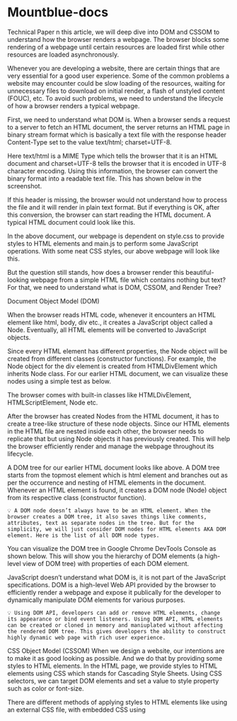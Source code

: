 # Mountblue-docs
Technical Paper
n this article, we will deep dive into DOM and CSSOM to understand how the browser renders a webpage. The browser blocks some rendering of a webpage until certain resources are loaded first while other resources are loaded asynchronously.

Whenever you are developing a website, there are certain things that are very essential for a good user experience. Some of the common problems a website may encounter could be slow loading of the resources, waiting for unnecessary files to download on initial render, a flash of unstyled content (FOUC), etc. To avoid such problems, we need to understand the lifecycle of how a browser renders a typical webpage.

First, we need to understand what DOM is. When a browser sends a request to a server to fetch an HTML document, the server returns an HTML page in binary stream format which is basically a text file with the response header Content-Type set to the value text/html; charset=UTF-8.

Here text/html is a MIME Type which tells the browser that it is an HTML document and charset=UTF-8 tells the browser that it is encoded in UTF-8 character encoding. Using this information, the browser can convert the binary format into a readable text file. This has shown below in the screenshot.

If this header is missing, the browser would not understand how to process the file and it will render in plain text format. But if everything is OK, after this conversion, the browser can start reading the HTML document. A typical HTML document could look like this.

In the above document, our webpage is dependent on style.css to provide styles to HTML elements and main.js to perform some JavaScript operations. With some neat CSS styles, our above webpage will look like this.

But the question still stands, how does a browser render this beautiful-looking webpage from a simple HTML file which contains nothing but text? For that, we need to understand what is DOM, CSSOM, and Render Tree?

Document Object Model (DOM)

When the browser reads HTML code, whenever it encounters an HTML element like html, body, div etc., it creates a JavaScript object called a Node. Eventually, all HTML elements will be converted to JavaScript objects.

Since every HTML element has different properties, the Node object will be created from different classes (constructor functions). For example, the Node object for the div element is created from HTMLDivElement which inherits Node class. For our earlier HTML document, we can visualize these nodes using a simple test as below.

The browser comes with built-in classes like HTMLDivElement, HTMLScriptElement, Node etc.

After the browser has created Nodes from the HTML document, it has to create a tree-like structure of these node objects. Since our HTML elements in the HTML file are nested inside each other, the browser needs to replicate that but using Node objects it has previously created. This will help the browser efficiently render and manage the webpage throughout its lifecycle.

A DOM tree for our earlier HTML document looks like above. A DOM tree starts from the topmost element which is html element and branches out as per the occurrence and nesting of HTML elements in the document. Whenever an HTML element is found, it creates a DOM node (Node) object from its respective class (constructor function).

    💡 A DOM node doesn’t always have to be an HTML element. When the browser creates a DOM tree, it also saves things like comments, attributes, text as separate nodes in the tree. But for the simplicity, we will just consider DOM nodes for HTML elements AKA DOM element. Here is the list of all DOM node types.

You can visualize the DOM tree in Google Chrome DevTools Console as shown below. This will show you the hierarchy of DOM elements (a high-level view of DOM tree) with properties of each DOM element.

JavaScript doesn’t understand what DOM is, it is not part of the JavaScript specifications. DOM is a high-level Web API provided by the browser to efficiently render a webpage and expose it publically for the developer to dynamically manipulate DOM elements for various purposes.

    💡 Using DOM API, developers can add or remove HTML elements, change its appearance or bind event listeners. Using DOM API, HTML elements can be created or cloned in memory and maniuplated without affecting the rendered DOM tree. This gives developers the ability to construct highly dynamic web page with rich user experience.

CSS Object Model (CSSOM)
When we design a website, our intentions are to make it as good looking as possible. And we do that by providing some styles to HTML elements. In the HTML page, we provide styles to HTML elements using CSS which stands for Cascading Style Sheets. Using CSS selectors, we can target DOM elements and set a value to style property such as color or font-size.

There are different methods of applying styles to HTML elements like using an external CSS file, with embedded CSS using <style> tag, with an inline method using the style attribute on HTML elements or using JavaScript. But in the end, the browser has to do the heavy lifting of applying CSS styles to the DOM elements.

Let’s say, for our earlier example, we are going to use the below CSS styles (this is not the CSS used for the card shown in the screenshot). For the sake of simplicity, we are not going to be bothered about how we are importing the CSS styles in the HTML page.

After constructing the DOM, the browser reads CSS from all the sources (external, embedded, inline, user-agent, etc.) and construct a CSSOM. CSSOM stands for CSS Object Model which is a Tree Like structure just like DOM.

Each node in this tree contains CSS style information that will be applied to DOM elements that it target (specified by the selector). CSSOM, however, does not contain DOM elements which can’t be printed on the screen like <meta>, <script>, <title> etc.

As we know, most of the browser comes with its own stylesheet which is called as user agent stylesheet, the browser first computes final CSS properties for DOM element by overriding user agent styles with CSS provided by the developer properties (using specificity rules) and then construct a node.

Even if a CSS property (such as display) for a particular HTML element isn’t defined by either the developer or the browser, its value is set to the default value of that property as specified by the W3C CSS standard. While selecting the default value of a CSS property, some rules of inheritance are used if a property qualifies for the inheritance as mentioned in the W3C documentation.

For example, color and font-size among others inherits the value of the parent if these properties are missing for an HTML element. So you can imagine having these properties on an HTML element and all its children inheriting it. This is called cascading of styles and that’s why CSS is an acronym of Cascading Style Sheets. This is the very reason why the browser constructs a CSSOM, a tree-like structure to compute styles based on CSS cascading rules.

    💡 You can see the computed style of an HTML element by using Chrome DevTools console in Elements panel. Select any HTML element from the left panel and click on the computed tab on the right panel.

We can visualize the CSSOM tree for our earlier example using the below diagram. For the sake of simplicity, we are going to ignore the user-agent styles and focus on CSS styles mentioned earlier.

As you can see from the above diagram, our CSSOM tree does not contain elements which do not get printed on the screen like <link>, <title>, <script> etc. CSS property values in the red colors are cascaded down from the top while property values in the gray are overriding the inherited values.
Render Tree

Render-Tree is also a tree-like structure constructed by combining DOM and CSSOM trees together. The browser has to calculate the layout of each visible element and paint them on the screen, for that browser uses this Render-Tree. Hence, unless Render-Tree isn’t constructed, nothing is going to get printed on the screen which is why we need both DOM and CSSOM trees.

As Render-Tree is a low-level representation of what will eventually get printed on the screen, it won’t contain nodes that do not hold any area in the pixel matrix. For example, display:none; elements have dimensions of 0px X 0px, hence they won’t be present in Render-Tree.

As you can see from the above diagram, Render-Tree combines DOM and CSSOM to generate a tree-like structure containing only the elements which will be printed on the screen.

Since in CSSOM, p element situated inside div has display:none; style set on it, it and its children won’t be present in Render-Tree, since it occupies no space on the screen. However, if you have elements with visibility:hidden or opacity:0, they will occupy space on the screen hence they will be present in the Render-Tree.

Unlike DOM API which gives access to the DOM elements in the DOM tree constructed by the browser, CSSOM is kept hidden from the user. But since the browser combines DOM and CSSOM to form the Render Tree, the browser exposes the CSSOM node of a DOM element by providing high-level API on the DOM element itself. This enables the developer to access or change the CSS properties of a CSSOM node.

    💡 Since manipulating styles of an element using JavaScript is beyond the scope of this article, so here is the link to awesome CSS Tricks Article that covers the broad spectrum of CSSOM API. We also have new CSS Typed Object API in JavaScript which is more accurate way to maniulate styles of an element.

Rendering Sequence

Now that we have a good understanding of what DOM, CSSOM, and Render-Tree are, let’s understand how a browse renders a typical webpage using them. Having a minimal understanding of this process is crucial for any web developers as it will help us design our website for maximum user experience (UX) and performance.

When a web page is loaded, the browser first reads the HTML text and constructs DOM Tree from it. Then it processes the CSS whether that is inline, embedded, or external CSS and constructs the CSSOM Tree from it.

After these trees are constructed, then it constructs the Render-Tree from it. Once the Render-Tree is constructed, then the browser starts the printing individual elements on the screen.
Layout operation

The first browser creates the layout of each individual Render-Tree node. The layout consists of the size of each node in pixels and where (position) it will be printed on the screen. This process is called layout since the browser is calculating the layout information of each node.

This process is also called reflow or browser reflow and it can also occur when you scroll, resize the window or manipulate DOM elements. Here is a list of events that can trigger the layout/reflow of the elements.

    💡 We should avoid the webpage going through multiple layout operations for minuscule reasons since it is a costly operation. Here is an article by Paul Lewis where he talks about how we can avoid complex and costly layout operations as well as layout thrashing.

Paint operation

Until now we have a list of geometries that need to be printed on the screen. Since elements (or a sub-tree) in the Render-Tree can overlap each other and they can have CSS properties that make them frequently change the look, position, or geometry (such as animations), the browser creates a layer for it.

Creating layers helps the browser efficiently perform painting operations throughout the lifecycle of a web page such as while scrolling or resizing the browser window. Having layers also help the browser correctly draw elements in the stacking order (along the z-axis) as they were intended by the developer.

Now that we have layers, we can combine them and draw them on the screen. But the browser does not draw all the layers in a single go. Each layer is drawn separately first.

Inside each layer, the browser fills the individual pixels for whatever visible property the element has such as border, background color, shadow, text, etc. This process is also called as rasterization. To increase performance, the browser may use different threads to perform rasterization.

The analogy of layers in Photoshop can be applied to how the browser renders a web page as well. You can visualize different layers on a web page from Chrome DevTools. Open DevTools and from more tools options, select Layers. You can also visualize layer borders from the Rendering panel.

    💡 Rasterization is normally done in CPU which makes it slow and expensive, but we now have new techniques to do it in GPU for performance enhancement. This intel article covers painting topic in details, it’s a must read. To understand concept of layers in great details, this is a must read article.

Compositing operation

Until now, we haven’t drawn a single pixel on the screen. What we have are different layers (bitmap images) that should be drawn on the screen in a specific order. In compositing operations, these layers are sent to GPU to finally draw it on the screen.

Sending entire layers to draw is clearly inefficient because this has to happen every time there is a reflow (layout) or repaint. Hence, a layer is broken down into different tiles which then will be drawn on the screen. You can also visualize these tiles in Chrome’s DevTool Rendering panel.

From the above information, we can construct a sequence of events the browser goes through from a web page to render things on the screen from as simple as HTML and CSS text content.

This sequence of events is also called the critical rendering path.

    💡 Mariko Kosaka has written a beautiful article on this process with cool illustrations and broader explanations of each concept. Highly recommended.

Browser engines

The job of creating DOM Tree, CSSOM Tree, and handle rendering logic is done using a piece of software called a Browser Engine (also known as Rendering Engine or Layout Engine) which resides inside the browser. This browser engine contains all the necessary elements and logic to render a web page from HTML code to actual pixels on the screen.

If you heard people talking about WebKit, they were talking about a browser engine. WebKit is used by Apple’s Safari browser and was the default rendering engine for the Google Chrome browser. As of now, the Chromium project uses Blink as the default rendering engine. Here is a list of different browser engine used by some of the top web browsers.
Rendering Process in browsers

We all know that JavaScript language is standardized through the ECMAScript standard, in fact since JavaScript is a registered trademark, we just call it ECMAScript now. Therefore, every JavaScript engine provider such as V8, Chakra, Spider Monkey, etc. has to obey the rules of this standard.

Having a standard gives us consistent JavaScript experience among all JavaScript runtimes such as browsers, Node, Deno, etc. This is great for the consistent and flawless development of JavaScript (and web) applications for multiple platforms.

However, that’s not the case with how a browser renders things. HTML, CSS, or JavaScript, these languages are standardized by some entity or some organization. However, how a browser manages them together to render things on the screen is not standardized. The browser engine of Google Chrome might do things differently than the browser engine of Safari.

Therefore, it’s hard to predict the rendering sequence in a particular browser and the mechanism behind it. However, the HTML5 specification has made some effort to standardize how rendering should work in theory but how browsers adhere to this standard is totally up to them.

Despite these inconsistencies, there are some common principles that are usually the same among all browsers. Let’s understand the common approach a browser takes to render things on the screen and the lifecycle events of this process. To understand this process, I have prepared a small project to test different rendering scenarios (link below).

Parsing and External Resources

Parsing is the process of reading HTML content and constructing a DOM tree from it. Hence the process is also called DOM parsing and the program that does that is called the DOM parser.

Most browsers provide the DOMParser Web API to construct a DOM tree from the HTML code. An instance of DOMParser class represents a DOM parser and using the parseFromString prototype method, we can parse raw HTML text (code) into a DOM tree (as shown below).

When the browser request for a webpage and server responds with some HTML text (with Content-Type header set to text/html), a browser may start parsing the HTML as soon as a few characters or lines of the entire document are available. Hence the browser can build the DOM tree incrementally, one node at a time. The browser parses HTML from top to bottom and not anywhere in the middle since the HTML represents a nested tree-like structure.

In the above example, we have accessed the incremental.html file from our Node server and set the network speed to only 10kbps (from the Network panel). Since it will take a long time for the browser to load (download) this file (as it contains 1000 h1 elements), the browser constructs a DOM tree from the first few bytes and prints them on the screen (as it downloads the remaining content of the HTML file in the background).

If you have a look at the Performance chart of the above request, you will be able to see some events in the Timing row. These events are commonly known as performance metrics. When these events are placed as close as possible to each other and happen as early as possible, better the user experience.

    💡 Use the ⟳ icon in the Performance tab to capture a performance profile.

The FP is an acronym of First Paint, which means the time at which the browser has started printing things on the screen (could be as simple as the first pixel of the background color of the body).

The FCP is an acronym of First Contentful Paint which means the time at which the browser has rendered the first pixel of the content such as text or image. The LCP is an acronym of the Largest Contentful Paint which means the time at which the browser has rendered large pieces of text or image.

    💡 You might have heard about FMP (first meaningful paint) which is also a metric similar to LCP but it has been dropped from Chrome in favor of LCP.

The L stands for the onload event which is emitted by the browser on the window object. Similarly, the DCL stands for the DOMContentLoaded event which is emitted on the document object but it bubbles up to window, hence you can listen to it on the window as well. These events are a little complex to understand, so we will discuss them in a bit.

Whenever the browser encounters an external resource such as a script file (JavaScript) via <script src="url"></script> element, a stylesheet file (CSS) via <link rel="stylesheet" href="url"/> tag, an image file via <img src="url" /> element or any other external resource, the browser will start the download of that file in the background (away from the main thread of the JavaScript execution).

The most important thing to remember is the DOM parsing normally happens on the main thread. So if the main JavaScript execution thread is busy, DOM parsing will not progress until the thread is free. Why that’s so important you may ask? Because script elements are parser-blocking. Every external file requests such as image, stylesheet, pdf, video, etc. do not block DOM construction (parsing) except script (.js) file requests.
Parser-Blocking Scripts

A parser-blocking script is a script (JavaScript) file/code that stops the parsing of the HTML. When the browser encounters a script element, if it an embedded script, then it will execute that script first and then continue parsing the HTML to construct the DOM tree. So all embedded scripts are parser-blocking, end of the discussion.

If the script element is an external script file, the browser will start the download of the external script file off the main thread but it will halt the execution of the main thread until that file is downloaded. That means no more DOM parsing until the script file is downloaded.

Once the script file is downloaded, the browser will first execute the downloaded script file on the main thread (obviously) and then continue with the DOM parsing. If the browser again finds another script element in HTML, it will perform the same operation. So why browser has to halt the DOM parsing until JavaScript is downloaded and executed?

The browser exposes DOM API to the JavaScript runtime, which means we can access and manipulate DOM elements from the JavaScript. This is how dynamic web frameworks such as React and Angular works. But if the browser wishes to run DOM parsing and script execution parallelly, then there could be race conditions between the DOM parser thread and the main thread which is why DOM parsing must happen on the main thread.

However, halting DOM parsing while the script file is being downloaded in the background is totally unnecessary in most cases. Hence HTML5 gives us the async attribute for the script tag. When DOM parser encounters an external script element with async attribute, it will not halt the parsing process while the script file is being downloaded in the background. But once the file is downloaded, the parsing will halt and the script (code) will be executed.

We also have a magical defer attribute for the script element which works similar to the async attribute but unlike the async attribute, the script doesn’t execute even when the file is fully downloaded. All defer scripts are executed once the parser has parsed all HTML which means the DOM tree is fully constructed. Unlike async scripts, all defer scripts are executed in the order they appear in the HTML document (or DOM tree).

All normal scripts (embedded or external) are parser-blocking as they halt the construction of DOM. All async scripts (AKA asynchronous scripts) do not block parser until they are downloaded. As soon as an async script is downloaded, it becomes parser-blocking. However, all defer scripts (AKA deferred scripts) are non-parser-blocking script as they do not block the parser and execute after the DOM tree is fully constructed.

In the above example, the parser-blocking.html file contains a parser-blocking script after 30 elements which is why the browser displays 30 elements at first, stops the DOM parsing, and starts loading the script file. The second script file doesn't block the parsing as it has the defer attribute, so it will execute once the DOM tree is fully constructed.

If we take a look at the Performance panel, the FP and FCP happens as soon as possible (hidden behind the Timings label) since the browser starts to build a DOM tree as soon as some HTML content is available, hence it can render some pixels on the screen.

The LCP happens after 5 seconds because the parser-blocking script has blocked the DOM parsing for 5 seconds (its download time) and only 30 text elements were rendered on the screen when the DOM parser was blocked which is not sufficient to be called as the largest contentful paint (according to Google Chrome standards). But once the script was downloaded and executed, DOM parsing resumed and large content was rendered on the screen which led to the firing of LCP event.

    💡 Parser-blocking is also referred to as render-blocking as rendering won’t happen unless the DOM tree is constructed, but these two are quite different things as we will see in a bit.

Some browsers may incorporate a speculative parsing strategy where the HTML parsing (but not the DOM tree construction) is offloaded to a separate thread so that browser can read elements such as link(CSS), script, img, etc. and download these resources eagerly.

This is quite helpful if you have three script elements one after the other, but the browser won’t be able to start the download of the second script until the first script is downloaded as the DOM parser couldn’t read the second script element. We can fix this easily by using async tag but asynchronous scripts are not guaranteed to execute in order.

The reason it is called speculative parsing because the browser is making a speculation that a particular resource is expected to load in the future, so better load it now in the background. However, if some JavaScript manipulates DOM and removes/hides the element with an external resource, then speculation fails and these files were loaded for nothing. Tough.

    💡 Every browser has a mind of its own, so when or if speculative parsing will happen is not guaranteed. However, you can ask the browser to load some resources ahead of time using the <link rel="preload"> element.

Render-Blocking CSS

As we learned, any external resource request except a parser-blocking script file doesn’t block the DOM parsing process. Hence CSS (including embedded) doesn’t block the DOM parser…(wait for it)…directly. Yes, CSS can block DOM parsing but for that, we need to understand the rendering processes.

The browser engines inside your browser construct the DOM tree from HTML content received as a text document from the server. Similarly, it constructs the CSSOM tree from the stylesheet content such as from an external CSS file or embedded (as well as inline) CSS in the HTML.

Both DOM and CSSOM tree constructions happen on the main thread and these trees are getting constructed concurrently. Together they form the Render Tree that is used to print things on the screen which is also getting built incrementally as the DOM tree is getting constructed.

As we have learned that DOM tree generation is incremental which means as the browser reads HTML, it will add DOM elements to the DOM tree. But that’s not the case with the CSSOM tree. Unlike the DOM tree, CSSOM tree construction is not incremental and must happen in a specific manner.

When browser find <style> block, it will parse all the embedded CSS and update the CSSOM tree with new CSS (style) rules. After that, it will continue parsing the HTML in the normal manner. The same goes for inline styling.

However, things change drastically when the browser encounters an external stylesheet file. Unlike an external script file, an external stylesheet file is not parser-blocking resources, hence the browser can download it in the background silently and the DOM parsing will continue.

But unlike the HTML file (for the DOM construction), the browser won’t process the stylesheet file content one byte at a time. This is because browsers can’t build the CSSOM tree incrementally as it reads the CSS content. The reason for that is, a CSS rule at the end of the file might override a CSS rule written at the top of the file.

Hence if the browser starts constructing CSSOM incrementally as it parses the stylesheet content, it will lead to multiple renders of the Render Tree as the same CSSOM nodes are getting updated because of the style overrides rules that appear later in the stylesheet file. It would be an unpleasant user experience to see elements changing styles on the screen as CSS is getting parsed. Since CSS styles are cascading, one rule change can affect many elements.

Hence browsers do not process external CSS files incrementally and the CSSOM tree update happens at once after all the CSS rules in the stylesheet are processed. Once the CSSOM tree update is completed, then the Render Tree is updated which then is rendered on the screen.

CSS is a render-blocking resource. Once the browser makes a request to fetch an external stylesheet, the Render Tree construction is halted. Therefore the Critical Rendering Path (CRP) is also stuck and nothing is getting rendered on the screen as demonstrated below. However, the DOM tree construction is still undergoing while the stylesheet is being downloaded in the background.

A browser could have used an older state of the CSSOM tree to generate Render Tree as HTML is getting parsed to render things on the screen incrementally. But this has a huge downside. In this case, once the stylesheet is downloaded and parsed, and CSSOM is updated, Render Tree will be updated and rendered on the screen. Now the Render Tree nodes generated with older CSSOM will be repainted with new styles and it could also lead to Flash of Unstyled Content (FOUC) which is is very bad for UX.

Hence browsers will wait until the stylesheet is loaded and parsed. Once the stylesheet is parsed and CSSOM is updated, the Render Tree is updated, and CRP is unblocked which leads to the paint of Render Tree on the screen. Due to this reason, it is recommended to load all external stylesheets as early as possible, possibly in the head section.

Let’s imagine a scenario where the browser has started parsing HTML and it encounters an external stylesheet file. It will start the download of the file in the background, block the CRP, and continue with the DOM parsing. But then it encounters a script tag. So it will start the download of the external script file and block the DOM parsing. Now the browser is sitting idle waiting for the stylesheet and script file to download completely.

But this time, the external script file has been downloaded completely while the stylesheet is still being downloaded in the background. Should the browser execute the script file? Is there any harm doing that?

As we know, CSSOM provides a high-level JavaScript API to interact with the styles of the DOM elements. For example, you can read or update the background color of a DOM element using elem.style.backgroundColor property. The style object associated the elem element exposes the CSSOM API and there are many other APIs to do the same (read this css-tricks article).

As a stylesheet is being downloaded background, JavaScript can still execute as the main thread is not being blocked by the loading stylesheet. If our JavaScript program accesses CSS properties of a DOM element (through CSSOM API), we will get a proper value (as per the current state of CSSOM).

But once the stylesheet is downloaded and parsed, which leads to CSSOM update, our JavaScript now has a bad CSS value of the element since the new CSSOM update could have changed the CSS properties of that DOM element. Due to this reason, it’s not safe to execute JavaScript while the stylesheet is being downloaded.

As per the HTML5 specification, the browser may download a script file but it will not execute it unless all previous stylesheets are parsed. When a stylesheet blocks the execution of a script, it is called a script-blocking stylesheet or a script-blocking CSS.

In the above example, the script-blocking.html contains a link tag (for an external stylesheet) followed by a script tag (for an external JavaScript). Here the script gets downloaded really fast without any delay but the stylesheet takes 6 seconds to download. Hence, even though the script is downloaded completely as we can see from the Network panel, it wasn’t executed by the browser immediately. Only after the stylesheet is loaded, we see the Hello World messaged logged by the script.

    💡 Like async or defer attribute makes script element non-parser-blocking, an external stylesheet can also be marked as non-render-blocking using the media attribute. Using the media attribute value, the browser can make a smart decision when to load the stylesheet.

Document’s DOMContentLoaded Event

The DOMContentLoaded (DCL) event marks a point in time when the browser has constructed a complete DOM tree from all the available HTML. But there are a lot of factors involved that can change when the DCL event is fired.

document.addEventListener( 'DOMContentLoaded', function(e) {
    console.log( 'DOM is fully parsed!' );
} );

If our HTML doesn’t contain any scripts, DOM parsing won’t get blocked and DCL will fire as quickly as the browser can parse the entire HTML. If we have parser-blocking scripts, then DCL has to wait until all parser-blocking scripts are downloaded and executed.

Things get a little complicated when stylesheets are thrown into the picture. Even though you have no external scripts, DCL will wait until all stylesheets are loaded. Since DCL marks a point in time when the entire DOM tree is ready, but DOM won’t be safe to access (for the style information) unless CSSOM is also fully constructed. Hence most browsers wait until all external stylesheets are loaded and parsed.

Script-blocking stylesheet will obviously delay the DCL. In this case, since the script is waiting for the stylesheet to load, the DOM tree is not getting constructed.

DCL is one of the website performance metrics. We should optimize the DCL to be as small as possible (the time at which it occurs). One of the best practices is to use defer and async tag for script element whenever possible so that browser can perform other things while scripts are being downloaded in the background. Second, we should optimize the script-blocking and render-blocking stylesheets.
Window’s load event

As we know JavaScript can block DOM tree generation but that’s not the case with external stylesheets and files such as images, videos, etc.

The DOMContentLoaded event marks a point in time when the DOM tree is fully constructed and it is safe to access, the window.onload event marks a point in time when external stylesheets and files are downloaded and our web application (complete) has finished downloading.

window.addEventListener( 'load', function(e) {
  console.log( 'Page is fully loaded!' );
} )

In the above example, the rendering.html file has an external stylesheet in the head that takes around 5 seconds to download. Since it’s in the head section, the FP and FCP occurs after 5 seconds since the stylesheet will block the rendering of any content below it (as it blocks CRP).

After that, we have an img element that loads an image that takes around 10 seconds to download. So the browser will keep downloading this file in the background and move on with the DOM parsing and rendering (as an external image resource is neither parser-blocking nor render-blocking).

Next, we have three external JavaScript files and they take 3s, 6s, and 9s to download respectively and most importantly, they are not async. This means the total load time should be close to 18 seconds as the subsequent script won’t start downloading before the previous one is executed. However, looking at the DCL event, our browser seemed to have used the speculative strategy to eagerly download the script files so the total time to load is close to 9 seconds.

Since the last file to download that can affect the DCL is the last script file with the load time of 9 seconds (since stylesheet has already been downloaded in 5 seconds), the DCL event occurs around 9.1 seconds.

We also had another external resource which was the image file and it kept loading in the background. Once it was fully downloaded (which takes 10 seconds), the window’s load event was fired after 10.2 seconds which marks that the webpage (application) is fully loaded.

